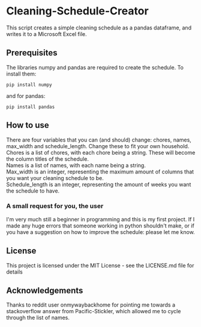 # Cleaning-Schedule-Creator

This script creates a simple cleaning schedule as a pandas dataframe, and writes it to a Microsoft Excel file.

## Prerequisites
The libraries numpy and pandas are required to create the schedule. To install them:

```
pip install numpy
```
and for pandas:
```
pip install pandas
```
## How to use
There are four variables that you can (and should) change: chores, names, max_width and schedule_length. Change these to fit your own household.  
Chores is a list of chores, with each chore being a string. These will become the column titles of the schedule.  
Names is a list of names, with each name being a string.  
Max_width is an integer, representing the maximum amount of columns that you want your cleaning schedule to be.  
Schedule_length is an integer, representing the amount of weeks you want the schedule to have.  

### A small request for you, the user
I'm very much still a beginner in programming and this is my first project. If I made any huge errors that someone working in python shouldn't make, or if you have a suggestion on how to improve the schedule: please let me know.

## License
This project is licensed under the MIT License - see the LICENSE.md file for details

## Acknowledgements
Thanks to reddit user onmywaybackhome for pointing me towards a stackoverflow answer from Pacific-Stickler, which allowed me to cycle through the list of names.
